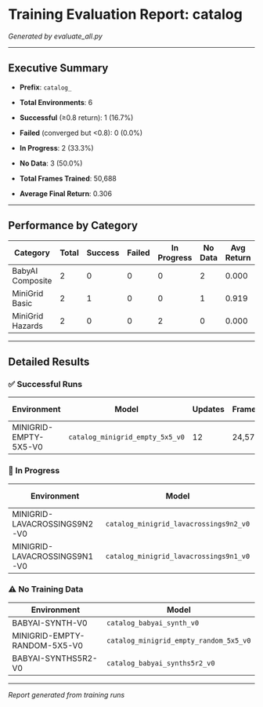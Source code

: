 # Training Evaluation Report: catalog

*Generated by evaluate_all.py*

---

## Executive Summary

- **Prefix**: `catalog_`
- **Total Environments**: 6
- **Successful** (≥0.8 return): 1 (16.7%)
- **Failed** (converged but <0.8): 0 (0.0%)
- **In Progress**: 2 (33.3%)
- **No Data**: 3 (50.0%)

- **Total Frames Trained**: 50,688
- **Average Final Return**: 0.306

---

## Performance by Category

| Category | Total | Success | Failed | In Progress | No Data | Avg Return | Total Frames |
|----------|-------|---------|--------|-------------|---------|------------|-------------|
| BabyAI Composite | 2 | 0 | 0 | 0 | 2 | 0.000 | 0 |
| MiniGrid Basic | 2 | 1 | 0 | 0 | 1 | 0.919 | 24,576 |
| MiniGrid Hazards | 2 | 0 | 0 | 2 | 0 | 0.000 | 26,112 |

---

## Detailed Results

### ✅ Successful Runs

| Environment | Model | Updates | Frames | Final Return | Max Return | Avg FPS |
|-------------|-------|---------|--------|--------------|------------|--------|
| MINIGRID-EMPTY-5X5-V0 | `catalog_minigrid_empty_5x5_v0` | 12 | 24,576 | 0.919 | 0.919 | 1632 |

### 🔄 In Progress

| Environment | Model | Updates | Frames | Current Return | Max Return |
|-------------|-------|---------|--------|----------------|------------|
| MINIGRID-LAVACROSSINGS9N2-V0 | `catalog_minigrid_lavacrossings9n2_v0` | 24 | 18,432 | 0.000 | 0.000 |
| MINIGRID-LAVACROSSINGS9N1-V0 | `catalog_minigrid_lavacrossings9n1_v0` | 10 | 7,680 | 0.000 | 0.073 |

### ⚠️ No Training Data

| Environment | Model |
|-------------|-------|
| BABYAI-SYNTH-V0 | `catalog_babyai_synth_v0` |
| MINIGRID-EMPTY-RANDOM-5X5-V0 | `catalog_minigrid_empty_random_5x5_v0` |
| BABYAI-SYNTHS5R2-V0 | `catalog_babyai_synths5r2_v0` |

---

*Report generated from training runs*
